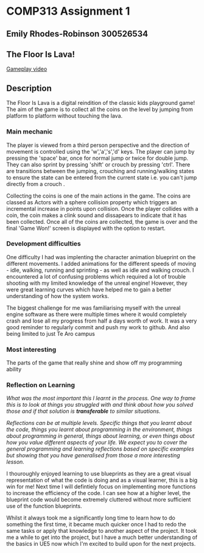 # COMP313 Assignment 1 
## Emily Rhodes-Robinson 300526534

## The Floor Is Lava!

[Gameplay video](https://www.youtube.com/watch?v=WB6w7ovocpk)

## Description
The Floor Is Lava is a digital reindition of the classic kids playground game! The aim of the game is to collect all the coins on the level by jumping from platform to platform without touching the lava.     

### Main mechanic
The player is viewed from a third person perspective and the direction of movement is controlled using the 'w','a','s','d' keys. The player can jump by pressing the 'space' bar, once for normal jump or twice for double jump. They can also sprint by pressing 'shift' or crouch by pressing 'ctrl'. There are transitions between the jumping, crouching and running/walking states to ensure the state can be entered from the current state i.e. you can't jump directly from a crouch .

Collecting the coins is one of the main actions in the game. The coins are classed as Actors with a sphere collision property which triggers an incremental increase in points upon collision. Once the player collides with a coin, the coin makes a clink sound and dissapears to indicate that it has been collected. Once all of the coins are collected, the game is over and the final 'Game Won!' screen is displayed with the option to restart.


### Development difficulties
One difficulty I had was implenting the character animation blueprint on the different movements. I added animations for the different speeds of moving - idle, walking, running and sprinting - as well as idle and walking crouch. I encountered a lot of confusing problems which required a lot of trouble shooting with my limited knowledge of the unreal engine! However, they were great learning curves which have helped me to gain a better understanding of how the system works.

The biggest challenge for me was familiarising myself with the unreal engine software as there were multiple times where it would completely crash and lose all my progress from half a days worth of work. It was a very good reminder to regularly commit and push my work to github. And also being limited to just Te Aro campus 

### Most interesting
The parts of the game that really shine and show off my programming ability



### Reflection on Learning
_What was the most important this I learnt in the process.  One way to frame this is to look at things you struggled with and think about how you solved those and if that solution is **transferable** to similar situations._

_Reflections can be at multiple levels.  Specific things that you learnt about the code, things you learnt about programming in the environment, things about programming in general, things about learning, or even things about how you value different aspects of your life. We expect you to cover the general programming and learning reflections based on specific examples but showing that you have generalised from those a more interesting lesson._

I thouroughly enjoyed learning to use blueprints as they are a great visual representation of what the code is doing and as a visual learner, this is a big win for me! Next time I will defintiely focus on implementing more functions to increase the efficiency of the code. I can see how at a higher level, the blueprint code would become extremely cluttered without more sufficient use of the function blueprints.

Whilst it always took me a significantly long time to learn how to do something the first time, it became much quicker once I had to redo the same tasks or apply that knowledge to another aspect of the project. It took me a while to get into the project, but I have a much better understanding of the basics in UE5 now which I'm excited to build upon for the next projects.
